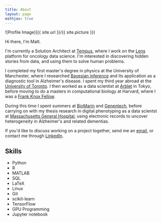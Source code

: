 ```yaml
---
title: About
layout: page
mathjax: true
---
```

![Profile Image]({{ site.url }}/{{ site.picture }})

Hi there, I'm Matt. 

I'm currently a Solution Architect at [Tempus](https://www.tempus.com/), where I work on the [Lens](https://www.tempus.com/life-sciences/lens/) platform for oncology data science. I'm interested in discovering hidden stories from data, and using them to solve human problems.

I completed my first master's degree in physics at the 
University of Manchester, where I researched [Bayesian inference](https://drive.google.com/file/d/1fV6HB7wGF7PJa3SLyz1GXGkPLRz3RPOJ/view?usp=sharing) and its application as a diagnostic tool in Alzheimer's disease. I spent my third year abroad at the 
[University of Toronto](https://www.physics.utoronto.ca/~nonlin/abstracts/MWest_479_report_2016_abstract.html). I then worked as a data scientist at [Arblet](http://www.arblet.com/) in Tokyo, before moving to do a masters in computational biology at Harvard, where I was a [Frank Knox Fellow](https://frankknox.harvard.edu/).

During this time I spent summers at [BioMarin](https://www.biomarin.com/) and [Genentech](https://www.gene.com/), before carrying on with my thesis research in digital phenotyping as a data scientst at [Massachusetts General Hospital](https://www.massgeneral.org/neurology/research/mind-data-science-lab), using electronic records to uncover heterogeneity in Alzheimer's and related dementias. 

If you'd like to discuss working on a project together, send me an [email](mailto:m.west2718@gmail.com),
or contact me through [LinkedIn](https://www.linkedin.com/in/mwestt/).

## Skills
<ul class="skill-list">
	<li>Python</li>
	<li>R</li>
	<li>MATLAB</li>
	<li>SQL</li>
	<li>LaTeX</li>
	<li>Linux</li>
	<li>Git</li>
	<li>scikit-learn</li>
	<li>TensorFlow</li>
	<li>GPU Programming</li>
	<li>Jupyter notebook</li>
</ul>

